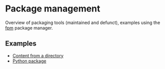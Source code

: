 # Package management

Overview of packaging tools (maintained and defunct), examples using
the [fpm](https://github.com/jordansissel/fpm) package manager.

## Examples

* [Content from a directory](dir)
* [Python package](python)

